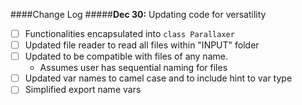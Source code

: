 ####Change Log
#####**Dec 30:** Updating code for versatility
- [	] Functionalities encapsulated into `class Parallaxer`
- [ ] Updated file reader to read all files within "INPUT" folder 
- [ ] Updated to be compatible with files of any name. 
	- Assumes user has sequential naming for files
- [ ] Updated var names to camel case and to include hint to var type
- [ ] Simplified export name vars